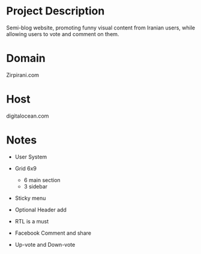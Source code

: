 Project Description
===================
Semi-blog website, promoting funny visual content from Iranian users, while allowing users to vote and comment on them.

Domain
======
Zirpirani.com

Host
====
digitalocean.com

Notes
=====
- User System
- Grid 6x9
	- 6 main section
	- 3 sidebar

- Sticky menu
- Optional Header add
- RTL is a must
- Facebook Comment and share
- Up-vote and Down-vote
